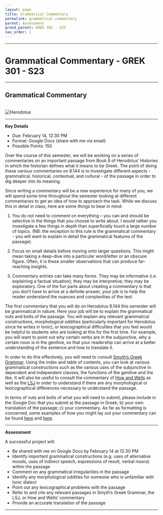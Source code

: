 ```yaml
---
layout: page
title: Grammatical Commentary
permalink: grammatical-commentary
parent: Assessment
grand_parent: GREK 301 - S23
nav_order: 1
---
```

***

# Grammatical Commentary - GREK 301 - S23

***

## Grammatical Commentary
&nbsp;  
![Herodotus](https://pictures.abebooks.com/isbn/9780521575713-us.jpg)

***

**Key Details**

- Due: February 14, 12:30 PM 
- Format: Google Docs (share with me via email)
- Possible Points: 150

Over the course of this semester, we will be working on a series of commentaries on an important passage from Book 8 of Herodotus’ Histories in which the historian defines what it means to be Greek. The point of doing these various commentaries on 8.144 is to investigate different aspects - grammatical, historical, contextual, and cultural - of the passage in order to dig deeper into its meaning.

Since writing a commentary will be a new experience for many of you, we will spend some time throughout the semester looking at different commentaries to get an idea of how to approach the task. While we discuss this in detail in class, here are some things to bear in mind:

1) You do not need to comment on everything – you can and should be selective in the things that you choose to write about. I would rather you investigate a few things in depth than superficially touch a large number of topics. (NB: the exception to this rule is the grammatical commentary - you will want to explain in detail the grammatical features of the passage).

2) Focus on small details before moving onto larger questions. This might mean taking a deep-dive into a particular word/letter or an obscure figure. Often, it is these smaller observations that can produce far-reaching insights. 

3) Commentary entries can take many forms. They may be informative (i.e. explaining a factual situation); they may be interpretive; they may be exploratory. One of the fun parts about creating a commentary is that you don’t have to arrive at a definite answer, your job is to help the reader understand the nuances and complexities of the text.

The first commentary that you will do on Herodotus 8.144 this semester will be grammatical in nature. Here your job will be to explain the grammatical nuts and bolts of the passage. You will explain any relevant grammatical constructions, morphological oddities (particularly important for Herodotus since he writes in Ionic), or lexicographical difficulties that you feel would be helpful to students who are looking at this for the first time. For example, you will want to point out why certain verbs are in the subjunctive, why a certain noun is in the genitive, so that your readership can arrive at a better understanding of the sentence and how to translate it. 

In order to do this effectively, you will need to consult [Smyth’s Greek Grammar](https://drive.google.com/file/d/1OUoFcKnkzot1-8I7Jc04MTEOUtdNCYGG/view). Using the index and table of contents, you can look at various grammatical constructions such as the various uses of the subjunctive in dependent and independent clauses, the functions of the genitive and the like. It will also be useful to consult the commentary of [How and Wells](https://drive.google.com/file/d/1nZz51mXSfKszCKd4v3pBFdVeLIhz7iUg/view) as well as the [LSJ](http://folio2.furman.edu/lsj/) in order to understand if there are any morphological or lexicographical differences necessary to understand the passage.

In terms of nuts and bolts of what you will need to submit, please include in the Google Doc that you submit a) the passage in Greek; b) your own translation of the passage; c) your commentary. As far as formatting is concerned, some examples of how you might lay out your commentary can be found [here](link) and [here](link).

***

**Assessment**

A successful project will:

- Be shared with me on Google Docs by February 14 at 12:30 PM
- Identify important grammatical constructions (e.g. uses of alternative moods, uses of indirect speech, expressions of result, verbal nouns) within the passage 
- Comment on any grammatical irregularities in the passage
- Identify any morphological oddities for someone who is unfamiliar with Ionic dialect
- Point out any lexicographical problems with the passage
- Refer to and cite any relevant passages in Smyth’s Greek Grammar, the LSJ, or How and Wells’ commentary
- Provide an accurate translation of the passage

***
